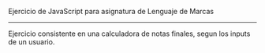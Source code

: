 Ejercicio de JavaScript para asignatura de Lenguaje de Marcas

------------------------------------------------------------------------

Ejercicio consistente en una calculadora de notas finales, segun los inputs de un usuario.
